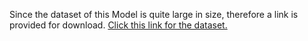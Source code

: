 Since the dataset of this Model is quite large in size, therefore a link is provided for download.
[Click this link for the dataset.](https://sds-platform-private.s3-us-east-2.amazonaws.com/uploads/P14-Convolutional-Neural-Networks.zip)